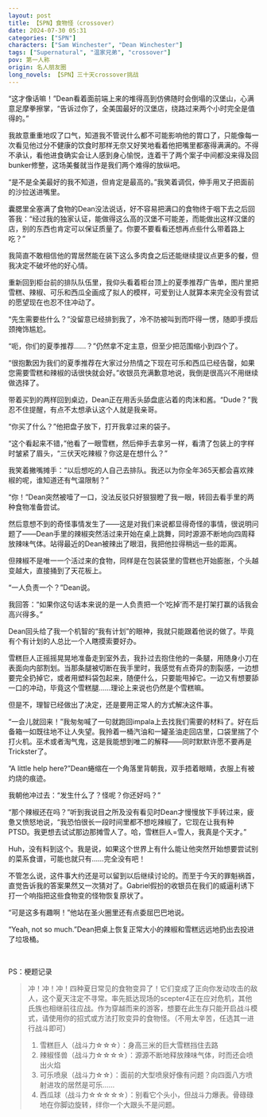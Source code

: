 ```yaml
---
layout: post
title: 【SPN】食物怪（crossover）
date: 2024-07-30 05:31
categories: ["SPN"]
characters: ["Sam Winchester", "Dean Winchester"]
tags: ["Supernatural", "温家兄弟", "crossover"]
pov: 第一人称
origin: 名人朋友圈
long_novels: 【SPN】三十天crossover挑战
---
```


“这才像话嘛！”Dean看着面前端上来的堆得高到仿佛随时会倒塌的汉堡山，心满意足摩拳擦掌，“告诉过你了，全美国最好的汉堡店，绕路过来两个小时完全是值得的。”

我故意重重地叹了口气，知道我不管说什么都不可能影响他的胃口了，只能像每一次看见他过分不健康的饮食时那样无奈又好笑地看着他把嘴里都塞得满满的。不得不承认，看他进食确实会让人感到身心愉悦，连着干了两个案子中间都没来得及回bunker修整，这场美餐就当作是我们两个难得的放纵吧。

“是不是全美最好的我不知道，但肯定是最高的。”我笑着调侃，伸手用叉子把面前的沙拉送进嘴里。

囊腮里全塞满了食物的Dean没法说话，好不容易把满口的食物终于咽下去之后回答我：“经过我的独家认证，能做得这么高的汉堡不可能差，而能做出这样汉堡的店，别的东西也肯定可以保证质量了。你要不要看看还想再点些什么带着路上吃？”

我简直不敢相信他的胃居然能在装下这么多肉食之后还能继续提议点更多的餐，但我决定不破坏他的好心情。

重新回到柜台前的排队队伍里，我仰头看着柜台顶上的夏季推荐广告单，图片里把雪糕、辣椒、可乐和西瓜全画成了拟人的模样，可爱到让人就算本来完全没有尝试的愿望现在也忍不住冲动了。

“先生需要些什么？”没留意已经排到我了，冷不防被叫到而吓得一愣，随即手摸后颈掩饰尴尬。

“呃，你们的夏季推荐……？”仍然拿不定主意，但至少把范围缩小到四个了。

“很抱歉因为我们的夏季推荐在大家过分热情之下现在可乐和西瓜已经告罄，如果您需要雪糕和辣椒的话很快就会好。”收银员充满歉意地说，我倒是很高兴不用继续做选择了。

带着买到的两样回到桌边，Dean正在用舌头舔盘底沾着的肉沫和酱。“Dude？”我忍不住提醒，有点不太想承认这个人就是我亲哥。

“你买了什么？”他把盘子放下，打开我拿过来的袋子。

“这个看起来不错，”他看了一眼雪糕，然后伸手去拿另一样，看清了包装上的字样时皱紧了眉头，“三伏天吃辣椒？你这是在想什么？”

我笑着撇嘴摊手：“以后想吃的人自己去排队。我还以为你全年365天都会喜欢辣椒的呢，谁知道还有气温限制？”

“你！”Dean突然被噎了一口，没法反驳只好狠狠瞪了我一眼，转回去看手里的两种食物准备尝试。

然后意想不到的奇怪事情发生了——这是对我们来说都显得奇怪的事情，很说明问题了——Dean手里的辣椒突然活过来开始在桌上跳舞，同时源源不断地向四周释放辣味气体。站得最近的Dean被辣出了眼泪，我把他拉得稍远一些的距离。

但辣椒不是唯一一个活过来的食物，同样是在包装袋里的雪糕也开始膨胀，个头越变越大，直接捅到了天花板上。

“一人负责一个？”Dean说。

我回答：“如果你这句话本来说的是一人负责把一个‘吃掉’而不是打架打赢的话我会高兴得多。”

Dean回头给了我一个机智的“我有计划”的眼神，我就只能跟着他说的做了。毕竟有个有计划的人总比一个人瞎摸索要好办。

雪糕巨人正摇摇晃晃地准备走到室外去，我扑过去抱住他的一条腿，用随身小刀在表面向内部割划。当那条腿被切断在我手里时，我感觉有点奇异的割裂感，一边想要完全扔掉它，或者用塑料袋包起来，随便什么，只要能甩掉它。一边又有想要舔一口的冲动，毕竟这个雪糕腿……理论上来说也仍然是个雪糕嘛。

但是不，理智已经做出了决定，还是要用正常人的方式解决这件事。

“一会儿就回来！”我匆匆喊了一句就跑回impala上去找我们需要的材料了。好在后备箱一如既往地不让人失望。我拎着一桶汽油和一罐圣油走回店里，口袋里揣了个打火机。巫术或者淘气鬼，这是我能想到唯二的解释——同时默默许愿不要再是Trickster了。

“A little help here?”Dean蜷缩在一个角落里背朝我，双手捂着眼睛，衣服上有被灼烧的痕迹。

我朝他冲过去：“发生什么了？怪呢？你还好吗？”

“那个辣椒还在吗？”听到我说目之所及没有看见时Dean才慢慢放下手转过来，疲惫又愤怒地说，“我恐怕很长一段时间里都不想吃辣椒了，它现在让我有种PTSD。我更想去试试那边那摊雪人了。哈，雪糕巨人=雪人，我真是个天才。”

Huh，没有料到这个。我是说，如果这个世界上有什么能让他突然开始想要尝试别的菜系食谱，可能也就只有……完全没有吧！

不管怎么说，这件事大约还是可以留到以后继续讨论的。而至于今天的罪魁祸首，直觉告诉我的答案果然又一次猜对了。Gabriel假扮的收银员在我们的威逼利诱下打一个响指把这些食物变的怪物恢复原状了。

“可是这多有趣啊！”他站在圣火圈里还有点委屈巴巴地说。

“Yeah, not so much.”Dean把桌上恢复正常大小的辣椒和雪糕远远地扔出去投进了垃圾桶。

<br>

PS：梗题记录

> 冲！冲！冲！四种夏日常见的食物变异了！它们变成了正向你发动攻击的敌人，这个夏天注定不寻常。率先抵达现场的scepter4正在应对危机，其他氏族也相继前往应战。作为穿越而来的游客，想要在此生存只能开启战斗模式，请使用你的招式或方法打败变异的食物怪。（不用太辛苦，任选其一进行战斗即可）
>
> 1. 雪糕巨人（战斗力☆☆☆）：身高三米的巨大雪糕挡住去路
> 2. 辣椒怪兽（战斗力☆☆☆☆）：源源不断地释放辣味气体，时而还会喷出火焰
> 3. 可乐喷泉（战斗力☆☆）：面前的大型喷泉好像有问题？向四面八方喷射进攻的居然是可乐……
> 4. 西瓜球（战斗力☆☆☆☆☆）：别看它个头小，但战斗力爆表。骨碌碌地在你脚边旋转，绊你一个大跟头不是问题。
